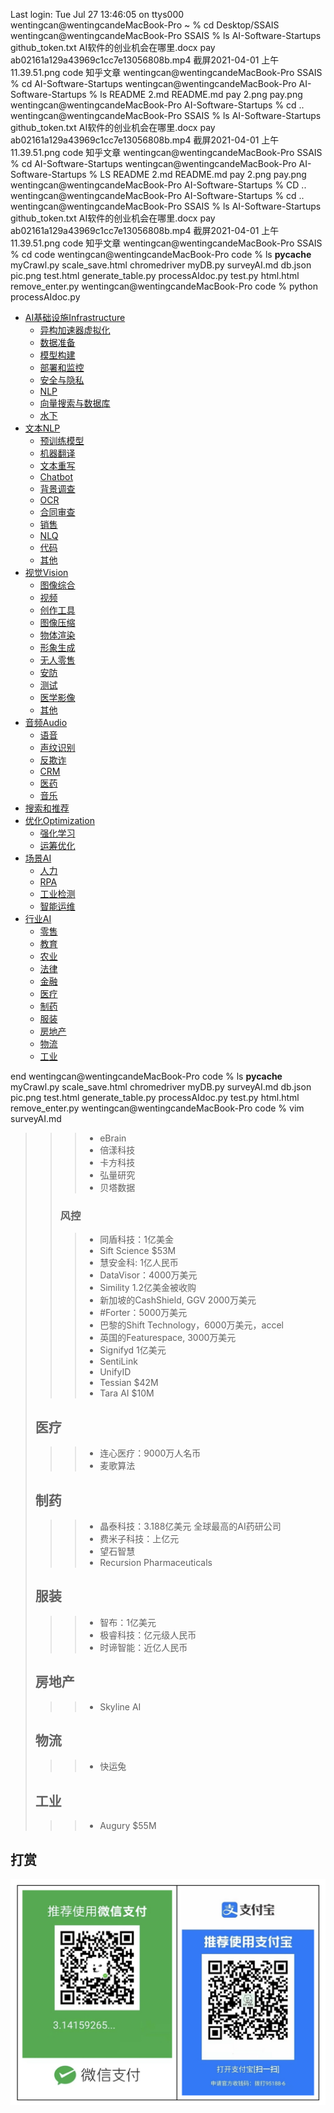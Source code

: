 Last login: Tue Jul 27 13:46:05 on ttys000
wentingcan@wentingcandeMacBook-Pro ~ % cd Desktop/SSAIS 
wentingcan@wentingcandeMacBook-Pro SSAIS % ls
AI-Software-Startups			github_token.txt
AI软件的创业机会在哪里.docx		pay
ab02161a129a43969c1cc7e13056808b.mp4	截屏2021-04-01 上午11.39.51.png
code					知乎文章
wentingcan@wentingcandeMacBook-Pro SSAIS % cd AI-Software-Startups 
wentingcan@wentingcandeMacBook-Pro AI-Software-Startups % ls
README 2.md	README.md	pay 2.png	pay.png
wentingcan@wentingcandeMacBook-Pro AI-Software-Startups % cd ..
wentingcan@wentingcandeMacBook-Pro SSAIS % ls
AI-Software-Startups			github_token.txt
AI软件的创业机会在哪里.docx		pay
ab02161a129a43969c1cc7e13056808b.mp4	截屏2021-04-01 上午11.39.51.png
code					知乎文章
wentingcan@wentingcandeMacBook-Pro SSAIS % cd AI-Software-Startups 
wentingcan@wentingcandeMacBook-Pro AI-Software-Startups % LS
README 2.md	README.md	pay 2.png	pay.png
wentingcan@wentingcandeMacBook-Pro AI-Software-Startups % CD ..
wentingcan@wentingcandeMacBook-Pro AI-Software-Startups % cd ..
wentingcan@wentingcandeMacBook-Pro SSAIS % ls
AI-Software-Startups			github_token.txt
AI软件的创业机会在哪里.docx		pay
ab02161a129a43969c1cc7e13056808b.mp4	截屏2021-04-01 上午11.39.51.png
code					知乎文章
wentingcan@wentingcandeMacBook-Pro SSAIS % cd code 
wentingcan@wentingcandeMacBook-Pro code % ls
__pycache__		myCrawl.py		scale_save.html
chromedriver		myDB.py			surveyAI.md
db.json			pic.png			test.html
generate_table.py	processAIdoc.py		test.py
html.html		remove_enter.py
wentingcan@wentingcandeMacBook-Pro code % python processAIdoc.py 

* [AI基础设施Infrastructure](#AI基础设施Infrastructure) 
  * [异构加速器虚拟化](#异构加速器虚拟化) 
  * [数据准备](#数据准备) 
  * [模型构建](#模型构建) 
  * [部署和监控](#部署和监控) 
  * [安全与隐私](#安全与隐私) 
  * [NLP](#NLP) 
  * [向量搜索与数据库](#向量搜索与数据库) 
  * [水下](#水下) 
* [文本NLP](#文本NLP) 
  * [预训练模型](#预训练模型) 
  * [机器翻译](#机器翻译) 
  * [文本重写](#文本重写) 
  * [Chatbot](#Chatbot) 
  * [背景调查](#背景调查) 
  * [OCR](#OCR) 
  * [合同审查](#合同审查) 
  * [销售](#销售) 
  * [NLQ](#NLQ) 
  * [代码](#代码) 
  * [其他](#其他) 
* [视觉Vision](#视觉Vision) 
  * [图像综合](#图像综合) 
  * [视频](#视频) 
  * [创作工具](#创作工具) 
  * [图像压缩](#图像压缩) 
  * [物体渲染](#物体渲染) 
  * [形象生成](#形象生成) 
  * [无人零售](#无人零售) 
  * [安防](#安防) 
  * [测试](#测试) 
  * [医学影像](#医学影像) 
  * [其他](#其他) 
* [音频Audio](#音频Audio) 
  * [语音](#语音) 
  * [声纹识别](#声纹识别) 
  * [反欺诈](#反欺诈) 
  * [CRM](#CRM) 
  * [医药](#医药) 
  * [音乐](#音乐) 
* [搜索和推荐](#搜索和推荐) 
* [优化Optimization](#优化Optimization) 
  * [强化学习](#强化学习) 
  * [运筹优化](#运筹优化) 
* [场景AI](#场景AI) 
  * [人力](#人力) 
  * [RPA](#RPA) 
  * [工业检测](#工业检测) 
  * [智能运维](#智能运维) 
* [行业AI](#行业AI) 
  * [零售](#零售) 
  * [教育](#教育) 
  * [农业](#农业) 
  * [法律](#法律) 
  * [金融](#金融) 
  * [医疗](#医疗) 
  * [制药](#制药) 
  * [服装](#服装) 
  * [房地产](#房地产) 
  * [物流](#物流) 
  * [工业](#工业) 

end
wentingcan@wentingcandeMacBook-Pro code % ls
__pycache__		myCrawl.py		scale_save.html
chromedriver		myDB.py			surveyAI.md
db.json			pic.png			test.html
generate_table.py	processAIdoc.py		test.py
html.html		remove_enter.py
wentingcan@wentingcandeMacBook-Pro code % vim surveyAI.md 

>>>* eBrain
>>>* 倍漾科技
>>>* 卡方科技
>>>* 弘量研究
>>>* 贝塔数据
>>### 风控
>>>* 同盾科技：1亿美金
>>>* Sift Science $53M
>>>* 慧安金科: 1亿人民币
>>>* DataVisor：4000万美元
>>>* Simility 1.2亿美金被收购
>>>* 新加坡的CashShield, GGV 2000万美元
>>>* #Forter：5000万美元
>>>* 巴黎的Shift Technology，6000万美元，accel
>>>* 英国的Featurespace, 3000万美元
>>>* Signifyd 1亿美元
>>>* SentiLink
>>>* UnifyID
>>>* Tessian $42M
>>>* Tara AI $10M
>## 医疗
>>>* 连心医疗：9000万人名币
>>>* 麦歌算法
>## 制药
>>>* 晶泰科技：3.188亿美元 全球最高的AI药研公司
>>>* 费米子科技：上亿元
>>>* 望石智慧
>>>* Recursion Pharmaceuticals
>## 服装
>>>* 智布：1亿美元
>>>* 极睿科技：亿元级人民币
>>>* 时谛智能：近亿人民币
>## 房地产
>>>* Skyline AI
>## 物流
>>>* 快运兔
>## 工业
>>>* Augury $55M

## 打赏

<img src="https://github.com/WarrenWen666/AI-Software-Startups/blob/main/pay.png" alt="微信" />

